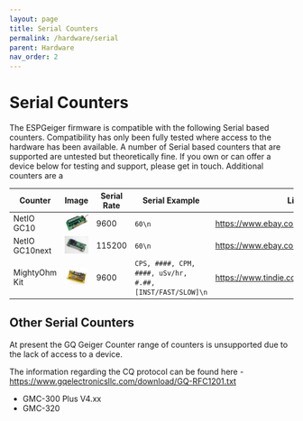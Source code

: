 ```yaml
---
layout: page
title: Serial Counters
permalink: /hardware/serial
parent: Hardware
nav_order: 2
---
```


# Serial Counters

The ESPGeiger firmware is compatible with the following Serial based counters. Compatibility has only been fully tested where access to the hardware has been available.
A number of Serial based counters that are supported are untested but theoretically fine. If you own or can offer a device below for testing and support, please get in touch.
Additional counters are a

| Counter | Image | Serial Rate | Serial Example | Link |
|---|---|---|---|---|
NetIO GC10 | ![NetIO GC10](img/gc10.jpg#img-thumbnail) | 9600 | `60\n` | https://www.ebay.co.uk/usr/pelorymate
NetIO GC10next | ![NetIO GC10next](img/gc10next.jpg#img-thumbnail) | 115200 | `60\n` | https://www.ebay.co.uk/usr/pelorymate
MightyOhm Kit | ![MightyOhm](img/mightyohm.jpg#img-thumbnail) | 9600 | `CPS, ####, CPM, ####, uSv/hr, #.##, [INST/FAST/SLOW]\n` | https://www.tindie.com/stores/mightyohm/

## Other Serial Counters

At present the GQ Geiger Counter range of counters is unsupported due to the lack of access to a device. 

The information regarding the CQ protocol can be found here - https://www.gqelectronicsllc.com/download/GQ-RFC1201.txt

- GMC-300 Plus V4.xx
- GMC-320